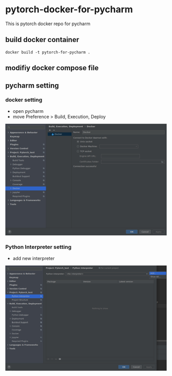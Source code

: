 # pytorch-docker-for-pycharm
This is pytorch docker repo for pycharm


## build docker container

```
docker build -t pytorch-for-pycharm .
```

## modifiy docker compose file


## pycharm setting 
### docker setting
- open pycharm
- move Preference > Build, Execution, Deploy

![pycharm-docker-settings](.img/20210223_092604.jpg)


### Python Interpreter setting
- add new interpreter

![interpreter-setting1](.img/20210223_093705.jpg)
